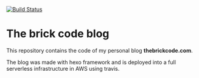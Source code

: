 [![Build Status](https://travis-ci.org/neovasili/blog.svg?branch=master)](https://travis-ci.org/neovasili/blog)

# The brick code blog

This repository contains the code of my personal blog **thebrickcode.com**.

The blog was made with hexo framework and is deployed into a full serverless infrastructure in AWS using travis.